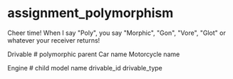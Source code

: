 assignment_polymorphism
=======================

Cheer time! When I say "Poly", you say "Morphic", "Gon", "Vore", "Glot" or whatever your receiver returns!

Drivable # polymorphic parent
  Car
    name
  Motorcycle
    name

Engine # child model
  name
  drivable_id
  drivable_type
